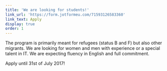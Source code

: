 ```yaml
---
title: 'We are looking for students!'
link_url: 'https://form.jotformeu.com/71593126583360'
link_text: Apply
display: true
order: 1
---
```



The program is primarily meant for refugees (status B and F) but also other migrants. We are looking for women and men with experience or a special talent in IT. We are expecting fluency in English and full commitment.

Apply until 31st of July 2017!